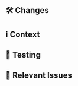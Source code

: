 ## 🛠 Changes

<!-- What was added, updated, or removed in this PR. -->

## ℹ️ Context

<!-- Background context, more in-depth details of the implementation, and anything else you'd like to call out for reviewers. -->

## 👀 Testing

<!-- Validation that the code works as expected. Can be an explanation, video/screenshot demos, etc. -->

## 📝 Relevant Issues

<!-- Any related or resolved issues. --> 